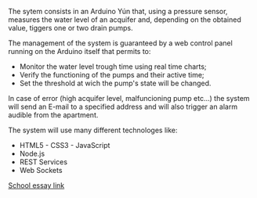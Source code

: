 The sytem consists in an Arduino Yún that, using a pressure sensor, measures the water level of an acquifer and, depending on the obtained value, tiggers one or two drain pumps.

The management of the system is guaranteed by a web control panel running on the Arduino itself that permits to:

* Monitor the water level trough time using real time charts;
* Verify the functioning of the pumps and their active time;
* Set the threshold at wich the pump's state will be changed.

In case of error (high acquifer level, malfuncioning pump etc...) the system will send an E-mail to a specified address and will also trigger an alarm audible from the apartment.

The system will use many different technologes like:

* HTML5 - CSS3 - JavaScript
* Node.js
* REST Services
* Web Sockets

[School essay link](http://tesine.marconirovereto.it/dettagli.html?2016.5BI.3)
